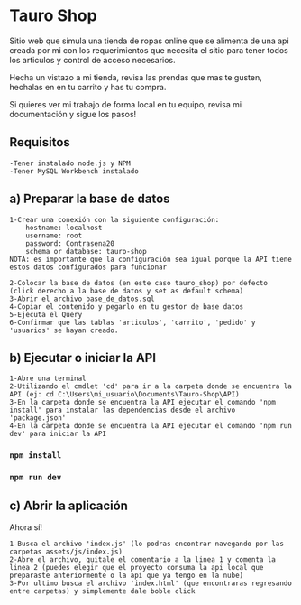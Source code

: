 # Tauro Shop

Sitio web que simula una tienda de ropas online que se alimenta de una api creada por mi con los requerimientos que necesita el sitio para tener todos los articulos y control de acceso necesarios.

Hecha un vistazo a mi tienda, revisa las prendas que mas te gusten, hechalas en en tu carrito y has tu compra.

Si quieres ver mi trabajo de forma local en tu equipo, revisa mi documentación y sigue los pasos!

## Requisitos

    -Tener instalado node.js y NPM
    -Tener MySQL Workbench instalado

## a) Preparar la base de datos

    1-Crear una conexión con la siguiente configuración:
        hostname: localhost
        username: root
        password: Contrasena20
        schema or database: tauro-shop
    NOTA: es importante que la configuración sea igual porque la API tiene estos datos configurados para funcionar

    2-Colocar la base de datos (en este caso tauro_shop) por defecto (click derecho a la base de datos y set as default schema)
    3-Abrir el archivo base_de_datos.sql
    4-Copiar el contenido y pegarlo en tu gestor de base datos
    5-Ejecuta el Query 
    6-Confirmar que las tablas 'articulos', 'carrito', 'pedido' y 'usuarios' se hayan creado. 

## b) Ejecutar o iniciar la API

    1-Abre una terminal
    2-Utilizando el cmdlet 'cd' para ir a la carpeta donde se encuentra la API (ej: cd C:\Users\mi_usuario\Documents\Tauro-Shop\API) 
    3-En la carpeta donde se encuentra la API ejecutar el comando 'npm install' para instalar las dependencias desde el archivo 'package.json'
    4-En la carpeta donde se encuentra la API ejecutar el comando 'npm run dev' para iniciar la API

### `npm install`
### `npm run dev`

## c) Abrir la aplicación

Ahora sí!

    1-Busca el archivo 'index.js' (lo podras encontrar navegando por las carpetas assets/js/index.js)
    2-Abre el archivo, quitale el comentario a la linea 1 y comenta la linea 2 (puedes elegir que el proyecto consuma la api local que preparaste anteriormente o la api que ya tengo en la nube)
    3-Por ultimo busca el archivo 'index.html' (que encontraras regresando entre carpetas) y simplemente dale boble click